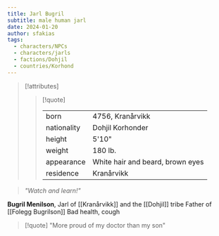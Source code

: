 ```yaml
---
title: Jarl Bugril
subtitle: male human jarl
date: 2024-01-20
author: sfakias
tags:
  - characters/NPCs
  - characters/jarls
  - factions/Dohjil
  - countries/Korhond
---
```

> [!attributes]
> 
> > [!quote]
> >
> > | | |
> > | --- | --- |
> > | born | 4756, Kranårvikk |
> > | nationality | Dohjil Korhonder |
> > | height | 5'10" |
> > | weight | 180 lb. |
> > | appearance | White hair and beard, brown eyes |
> > | residence | Kranårvikk |

> _"Watch and learn!"_

**Bugril Menilson**, Jarl of [[Kranårvikk]] and the [[Dohjil]] tribe
Father of [[Folegg Bugrilson]]
Bad health, cough

> [!quote] 
> "More proud of my doctor than my son"